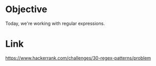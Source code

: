 # Objective
Today, we're working with regular expressions.

# Link
https://www.hackerrank.com/challenges/30-regex-patterns/problem